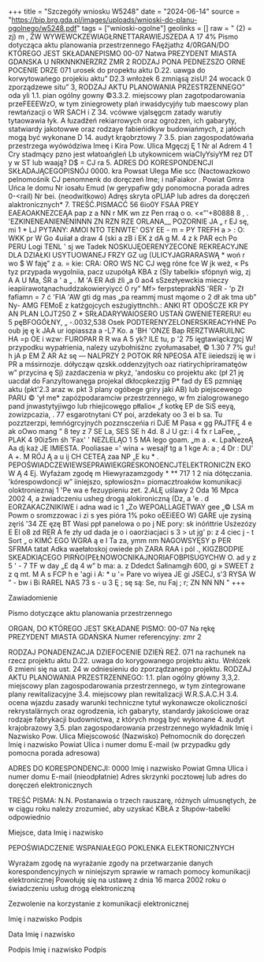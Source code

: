 +++
title = "Szczegóły wniosku W5248"
date = "2024-06-14"
source = "https://bip.brg.gda.pl/images/uploads/wnioski-do-planu-ogolnego/w5248.pdf"
tags = ["wnioski-ogolne"]
geolinks = []
raw = " (2)   = zj) m , ŻW WYWEWCKZEWIAGŁRNETTARAWIEJSZEDA A 17 4% Pismo dotycząca aktu planowania przestrzennego FAężjathz 4/0RGAN/DO KTÓREGO JEST SKŁADANEPISMO 00-07 Natwa PREZYDENT MIASTA GDANSKA U NRKNNKNERZRZ ZMR 2 RODZAJ PONA PEDNEZSZO ORNE POCENIE DRZE 071 urosek do propektu aktu D.22. uawga do korwytowańego projekiu aktu” D2.3 wnłożek 6 zmniąsą zisU! 24 wocack 0 zporządzewe situ” 3, RODZAJ AKTU PLANOWANIA PRZESTRZENNEGO”  oda yli 1.1. pian ogólny gowny ©3.3.2. miejscowy plan zagotpodarowania przeFEEEWzO, w tym ziniegrowety plań irwaśdycyjńy tub maescowy plan rewtańzacji o WR SACH i Z 34. vcówwe vjalsęgcm zatady warutiy tytaowawia łyk. A łuzadźeń rekiarrowych oraz ogrożzen, ich gabaryty, statwiardy jakotowwe oraz rodzaye fabieńidkyw budowiańmych, z jałóch mogą być wykonane D 14. audyt krąobrztowy 7 3.5. pian zagospodatówańa przestrzega wyówódziwa Imeę i Kira Pow. Ulica Mgęczj Ę 1 Nr al Adrem 4 1 Cry stadmący pzno jest włatoańgleń Lb utykownicem wiaCIyYsiyYM rez DT y w ST lub waają? D$ = CJ ra 5. ADRES DO KORESPONDENCJI SKŁADAJĄCEGOPISNÓJ 0000. kra Powsat Ulega Mie scc (Nactowazkowo  pelnomośnik CJ penomnenk do doręczeń Ime; i naFaiakor . Powiat Gmra Uńca le domu Nr iosału Emud (w gerypafiw gdy ponomocna porada adres 0-<rail) Nr bei. (neodwitkowo) Adręs skryta oPLIAP lub adres da doręczeń alaktronicznych* 7. TREŚĆ.PISMACĆ 56 6io0Y FSAA PREY EAEAOAKNEZCEĄA pap z a NN r MK wn zz Pen rraą o o. <«”'+80888 8 ,  . 'EZKINENEANIENENINNN ZN RZN RZE ORLANA__ POZORNIE JA „  r EJ sę, mi 1 * LJ PYTANY: AMOI NTO TENWTE' OSY EE - m = PY TREFH a > : O: WKK pr W Go 4uiiał a draw 4 (ski a zB i EK ż dA g M. 4 z  k PAR ech Po PERU Logi TENL ' sj we Tadek NOSKUJĘOERENYZECONE REKREACYJNE DLA DZIAŁKI USYTUOWANEJ FRZY GZ ug (ULICYJAGRARASWĄ *  woń r wo $ W faję” z a. = kie: CRA: ORO WS NC CJ węg róne fce W jk weż, « Ps tyz przypada wygolniia, pacz uzupółąA KBA z (Sly tabelki» sfópnyń wig, zj A A U Ma, ŚR a ' a „ . M 'A ER Adi źli „a 0 ao4 sSzezłyewckia mieczy ieapiirawotąnachuddzakowieryiycć  0 ry” Mf>  ferpsteprakŃS 'RER - 'p Zł fafiamn = 7 ć 'FIA 'AW gti dg mas „pa reammj must mąome  o 2 dł ak tma ub” Ny- AMG FEMoE z katżgojcych  esżugiyttnchh.: ANKI RT ODOŚCZE KR PY AN  PLAN  LOJT250  Z * SRŁADARYWAIOSERO USTAŃ GWENIETERERU!  eu 5 pęBFOGÓŁNY, „ -.0032,538 Osek  PODTERENYZELONERSKREACYHNE Po oub ję ę k JAA ur iopiassza a -L7 Ko. a 'BH 'ONZE Bap RERZTWARUILNC HA =p OE i wzw: FUROPAR R R wa A 5 yk? ILE tu, p  '2 75 ięgtawiąckzgcj W przypodku wypałrienia, nalezy uzybołniśżnc zyołumasabeł, © 1.30 7 7% gu! h jA p EM Ż AR Aż sę — NALPRZY 2 POTOK RR NPEOSA ATE iieiedszij ię w i PR a mśsirnozje. dółycząw qzskk.oddenzyjtych oaz riatirychipriramatęów w” przycina ę Sj) zazdaczenia w pkyż, 'andosku co projektu akc (pł 21 ję uacdał do Fanzyltowanęga projekal dkłocpkezzjig  P* fad dy ES pzmniąę aktu (pkt'2.3 araz w. pkt 3 plany ogóbege griry jaki AB) lub piejscewego PARU © 'ył me* zapóżpodaramciw przestrzennego, w fm zialogrowanego pand jnwastytyjiwgo lub rhiejicowęgo płłalio« „f kotkę EP   de  SiS  eeyą, zowizpcazia, . 77 esgarotnytani  CY  poi,  arzdekaty  oo 3 ei b sa. Tu  pozztzerzpi, łemńógrcyjnyćh  pozznsczeńia  ri DJE M Pasa « gg PAJTFĘ 4 e ak oOwo  mang ” 8 tey z 7 SE La, SES SE h 4d. 8 J U gz: i 4 fx r LaFee, „ PLAK 4  90iz5m śh 'Fax' ' NEŻLELĄO 1 5 MA lego  goam.  „m  a . «. LpaNezeĄ Aa  dj każ JE IMIESTA.  Pooliasae =' wina + wesajf tg  a 1 kge A: a ; 4 Dr : DU' A +. M RÓJ Ą a u ij CH CETEĄ zaa NP „E ku * . PEPOŚWIADCZEWIEWSEPRAWIEKGRESKONOENCJTELEKTRONICZN EKO W Ą 4 Ej. Wyfażam zgodę m Hiewyrazamzgody *  ** 717 1 2 nia dótęczania. 'kórespowdoncji w” iiniejszo, spłowiosżn= piomacztroaków komunikacji oloktronieznaj 1 'Pe wa e fezuypieniu zet. 2.ALĘ uślawy 2 Oda 16 Mpca 2002 4, a żwiadczeniu usheg drogą alokironiczną (Dz, a 'e . d  EORZAKACZNIKIWE i adna wad ic 1 „Zo WEPOALLAGETWAY gee „© LSA m Powm o sromzzowac i zi s yes pióra 1% poko oEEiEEO W) GARE uje zysiną zęriś '34 ZE ęzę BT Wasi ppł panelowa o po j NE pory: sk inóńttrie Usżezózy E El o8 zd RER A fe zły ud dada je o i oaorżiacjaci s 3 > ut jg' p: z 4 ciec j - t Sort „ o KIMĆ EGO WGRA ą e l Ta za, ymm nm NAGOWSYĘSY p PER SFRMA tatat Adka waełałoskoj owiede ph ZARA RAA i pól ., KIGZBODPIE SKEADKIĄCEGO PIRŃO(PEŁNOWOCNIKAJNORIAFOBPISUGYCHW O. ad y z 5 ' - 7 TF w day „£ dą 4  w” b ma: a. z Ddedct Śałinamgjh 600, gi » SWEET ż z q mt. M A s FCP h e 'agi i A: * u '= Pare vo wiyea JE gi JSECJ, s'3 RYSA W ” - bw i Bi RAREL NAS 73 s - u 3 Ę ; sę są: Se, nu Faj ; r; ZN NN NN "
+++

Zawiadomienie

Pismo dotyczące aktu planowania przestrzennego

ORGAN, DO KTÓREGO JEST SKŁADANE PISMO: 00-07
Na rękę
PREZYDENT MIASTA GDAŃSKA
Numer referencyjny: zmr 2

RODZAJ PONADENZACJA DZIEFOCENIE DZIEŃ REŻ. 071 na rachunek na rzecz projektu aktu D.22. uwaga do korygowanego projektu aktu.
Wnłózek 6 zmieni się na ust. 24 w odniesieniu do zporządzanego projektu.
RODZAJ AKTU PLANOWANIA PRZESTRZENNEGO:
1.1. plan ogólny główny
3,3,2. miejscowy plan zagospodarowania przestrzennego, w tym zintegrowane plany rewitalizacyjne
3.4. miejscowy plan rewitalizacji W.R.S.A.C.H
3.4. ocena wjazdu zasady warunki techniczne tytuł wykonawcze okoliczności
rekrystalärnych oraz ogrodzenia, ich gabaryty, standardy jakościowe oraz rodzaje fabrykacji budownictwa, z których mogą być wykonane
4. audyt krajobrazowy
3,5. plan zagospodarowania przestrzennego wykładnik
Imię i
Nazwisko
Pow.
Ulica
Miejscowość
(Nazwisko)
Pełnomocnik do doręczeń
Imię i nazwisko
Powiat
Ulica i numer domu
E-mail (w przypadku gdy pomocna porada adresowa)

ADRES DO KORESPONDENCJI: 0000
Imię i nazwisko
Powiat Gmna
Ulica i numer domu
E-mail (nieodpłatnie)
Adres skrzynki pocztowej lub adres do doręczeń elektronicznych

TREŚĆ PISMA:
N.N. Postanawia o trzech rauszarę, różnych ulmusnętych, że w ciągu roku należy zrozumieć, aby uzyskać KBŁA z Słupów-tabelki odpowiednio

Miejsce, data
Imię i nazwisko

PEPOŚWIADCZENIE WSPANIAŁEGO POKLENKA ELEKTRONICZNYCH

Wyrażam zgodę na wyrażanie zgody na przetwarzanie danych korespondencyjnych w niniejszym sprawie w ramach pomocy komunikacji elektronicznej
Powołuję się na ustawę z dnia 16 marca 2002 roku o świadczeniu usług drogą elektroniczną

Zezwolenie na korzystanie z komunikacji elektronicznej

Imię i nazwisko
Podpis

Data
Imię i nazwisko

Podpis
Imię i nazwisko
Podpis


